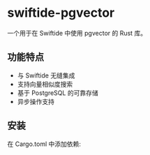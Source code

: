 # swiftide-pgvector

一个用于在 Swiftide 中使用 pgvector 的 Rust 库。

## 功能特点

- 与 Swiftide 无缝集成
- 支持向量相似度搜索
- 基于 PostgreSQL 的可靠存储
- 异步操作支持

## 安装

在 Cargo.toml 中添加依赖:
